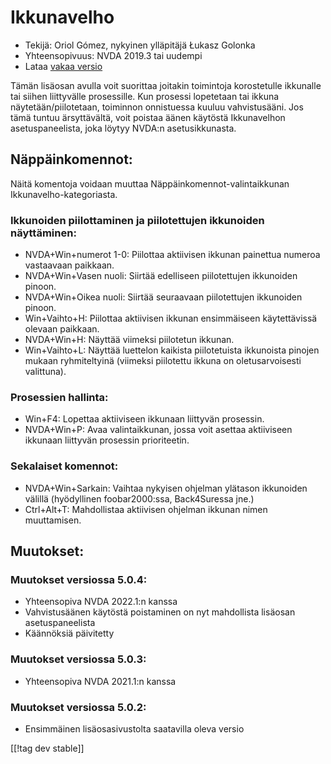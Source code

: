 # Ikkunavelho #

* Tekijä: Oriol Gómez, nykyinen ylläpitäjä Łukasz Golonka
* Yhteensopivuus: NVDA 2019.3 tai uudempi
* Lataa [vakaa versio][1]

Tämän lisäosan avulla voit suorittaa joitakin toimintoja korostetulle
ikkunalle tai siihen liittyvälle prosessille. Kun prosessi lopetetaan tai
ikkuna näytetään/piilotetaan, toiminnon onnistuessa kuuluu
vahvistusääni. Jos tämä tuntuu ärsyttävältä, voit poistaa äänen käytöstä
Ikkunavelhon asetuspaneelista, joka löytyy NVDA:n asetusikkunasta.

## Näppäinkomennot:
Näitä komentoja voidaan muuttaa Näppäinkomennot-valintaikkunan
Ikkunavelho-kategoriasta.
### Ikkunoiden piilottaminen ja piilotettujen ikkunoiden näyttäminen:
* NVDA+Win+numerot 1-0: Piilottaa aktiivisen ikkunan painettua numeroa
  vastaavaan paikkaan.
* NVDA+Win+Vasen nuoli: Siirtää edelliseen piilotettujen ikkunoiden pinoon.
* NVDA+Win+Oikea nuoli: Siirtää seuraavaan piilotettujen ikkunoiden pinoon.
* Win+Vaihto+H: Piilottaa aktiivisen ikkunan ensimmäiseen käytettävissä
  olevaan paikkaan.
* NVDA+Win+H: Näyttää viimeksi piilotetun ikkunan.
* Win+Vaihto+L: Näyttää luettelon kaikista piilotetuista ikkunoista pinojen
  mukaan ryhmiteltyinä (viimeksi piilotettu ikkuna on oletusarvoisesti
  valittuna).

### Prosessien hallinta:
* Win+F4: Lopettaa aktiiviseen ikkunaan liittyvän prosessin.
* NVDA+Win+P: Avaa valintaikkunan, jossa voit asettaa aktiiviseen ikkunaan
  liittyvän prosessin prioriteetin.

### Sekalaiset komennot:
* NVDA+Win+Sarkain: Vaihtaa nykyisen ohjelman ylätason ikkunoiden välillä
  (hyödyllinen foobar2000:ssa, Back4Suressa jne.)
* Ctrl+Alt+T: Mahdollistaa aktiivisen ohjelman ikkunan nimen muuttamisen.

## Muutokset:

### Muutokset versiossa 5.0.4:

* Yhteensopiva NVDA 2022.1:n kanssa
* Vahvistusäänen käytöstä poistaminen on nyt mahdollista lisäosan
  asetuspaneelista
* Käännöksiä päivitetty

### Muutokset versiossa 5.0.3:

* Yhteensopiva NVDA 2021.1:n kanssa

### Muutokset versiossa 5.0.2:

* Ensimmäinen lisäosasivustolta saatavilla oleva versio

[[!tag dev stable]]

[1]: https://addons.nvda-project.org/files/get.php?file=winwizard
